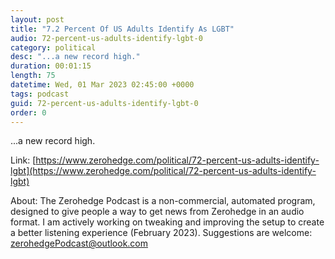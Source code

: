 ```yaml
---
layout: post
title: "7.2 Percent Of US Adults Identify As LGBT"
audio: 72-percent-us-adults-identify-lgbt-0
category: political
desc: "...a new record high."
duration: 00:01:15
length: 75
datetime: Wed, 01 Mar 2023 02:45:00 +0000
tags: podcast
guid: 72-percent-us-adults-identify-lgbt-0
order: 0
---
```

...a new record high.

Link: [https://www.zerohedge.com/political/72-percent-us-adults-identify-lgbt](https://www.zerohedge.com/political/72-percent-us-adults-identify-lgbt)

About: The Zerohedge Podcast is a non-commercial, automated program, designed to give people a way to get news from Zerohedge in an audio format.  I am actively working on tweaking and improving the setup to create a better listening experience (February 2023).  Suggestions are welcome: [zerohedgePodcast@outlook.com](mailto:zerohedgePodcast@outlook.com)